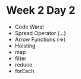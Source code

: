 # Week 2 Day 2

- Code Wars!
- Spread Operator (...)
- Arrow Functions (=>)
- Hoisting
- map
- filter
- reduce
- forEach
